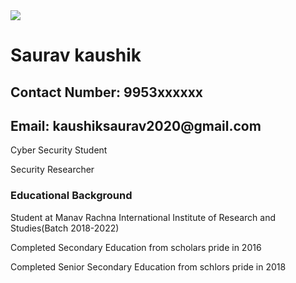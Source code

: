 <!DOCTYPE html>
<html lang="en">
<head>
    <meta charset="UTF-8">
    <meta name="viewport" content="width=device-width, initial-scale=1.0">
    <title>Saurav Portfolio</title>
    <link rel="stylesheet" type="text/css" href="css/style.css">
    <link href="https://use.fontawesome.com/releases/v5.0.7/css/all.css" rel="stylesheet">
</head>
<body>
    <div class="prof-box">
        <img src="images/image.png" class="prof-pic">
        <h1>Saurav kaushik</h1>
        <h2>Contact Number: 9953xxxxxx</h2>
        <h2>Email: kaushiksaurav2020@gmail.com</h2>
        <div class="line-break"></div>
        <p>Cyber Security Student</p>
        <p>Security Researcher</p>
        <div class="line-break"></div>
        <p><h3>Educational Background</h3></p>
        <p>Student at Manav Rachna International Institute of Research and Studies(Batch 2018-2022)</p>
        <p>Completed Secondary Education from scholars pride in 2016</p>
        <p>Completed Senior Secondary Education from schlors pride in 2018</p>
        <div class="social-icons">
            <a href="#" target="_blank"><i class="fab fa-github"></i></a>
            <a href="#" target="_blank"><i class="fab fa-linkedin"></i></a>
            <a href="#" target="_blank"><i class="fas fa-at"></i></a>
        </div>
    </div>
</body>

